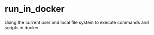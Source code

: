 # run_in_docker
Using the current user and local file system to execute commands and scripts in docker
